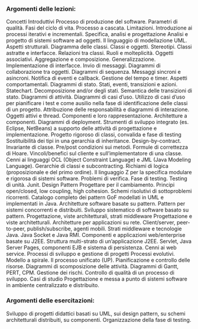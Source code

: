 ### Argomenti delle lezioni:
Concetti Introduttivi Processo di produzione del software. Parametri di qualità. Fasi del ciclo di vita. Processo a cascata. Limitazioni. Introduzione ai processi iterativi e incrementali. Specifica, analisi e progettazione Analisi e progetto di sistemi software ad oggetti. Il linguaggio di modellazione UML. Aspetti strutturali. Diagramma delle classi. Classi e oggetti. Stereotipi. Classi astratte e interfacce. Relazioni tra classi. Ruoli e molteplicità. Oggetti associativi. Aggregazione e composizione. Generalizzazione. Implementazione di interfacce. Invio di messaggi. Diagrammi di collaborazione tra oggetti. Diagrammi di sequenza. Messaggi sincroni e asincroni. Notifica di eventi e callback. Gestione del tempo e timer. Aspetti comportamentali. Diagrammi di stato. Stati, eventi, transizioni e azioni. Statechart. Decomposizione and/or degli stati. Semantica delle transizioni di stato. Diagrammi di attività. Diagrammi di casi d’uso. Utilizzo di casi d’uso per pianificare i test e come ausilio nella fase di identificazione delle classi di un progetto. Attribuzione delle responsabilità e diagrammi di interazione. Oggetti attivi e thread. Componenti e loro rappresentazione. Architetture a componenti. Diagrammi di deployment. Strumenti di sviluppo integrato (es. Eclipse, NetBeans) a supporto delle attività di progettazione e implementazione. Progetto rigoroso di classi, convalida e fase di testing Sostituibilità dei tipi in una gerarchia di inheritance. Design-by-contract. Invariante di classe. Pre/post condizioni sui metodi. Formule di correttezza di Hoare. Vincoli/benefici sul cliente e sull’implementatore di una classe. Cenni ai linguaggi OCL (Object Constraint Language) e JML (Java Modeling Language). Gerarchie di classi e subcontracting. Richiami di logica (proposizionale e del primo ordine). Il linguaggio Z per la specifica modulare e rigorosa di sistemi software. Problemi di verifica. Fase di testing. Testing di unità. Junit. Design Pattern Progettare per il cambiamento. Principi open/closed, low coupling, high cohesion. Schemi risolutivi di sottoproblemi ricorrenti. Catalogo completo dei pattern GoF modellati in UML e implementati in Java. Architetture software basate su pattern. Pattern per sistemi concorrenti e distribuiti. Sviluppo sistematico di software basato su pattern. Progettazione, viste architetturali, strati middleware Progettazione e viste architetturali. Architetture per applicazioni su rete. Client/server, peer-to-peer, publish/subscribe, agenti mobili. Strati middleware e tecnologie Java. Java Socket e Java RMI. Componenti e applicazioni web/enterprise basate su J2EE. Struttura multi-strato di un’applicazione J2EE. Servlet, Java Server Pages, componenti EJB e sistema di persistenza. Cenni ai web service. Processi di sviluppo e gestione di progetti Processi evolutivi. Modello a spirale. Il processo unificato (UP). Pianificazione e controllo delle risorse. Diagrammi di scomposizione delle attività. Diagrammi di Gantt, PERT, CPM. Gestione dei rischi. Controllo di qualità di un processo di sviluppo. Casi di studio Progettazione e messa a punto di sistemi software in ambiente centralizzato e distribuito. 

### Argomenti delle esercitazioni: 
Sviluppo di progetti didattici basati su UML, sui design pattern, su schemi architetturali distribuiti, su componenti. Organizzazione della fase di testing.